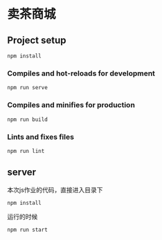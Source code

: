 # 卖茶商城

## Project setup
```
npm install
```

### Compiles and hot-reloads for development
```
npm run serve
```

### Compiles and minifies for production
```
npm run build
```

### Lints and fixes files
```
npm run lint
```



## server

本次js作业的代码，直接进入目录下

```
npm install
```

运行的时候

```
npm run start
```

